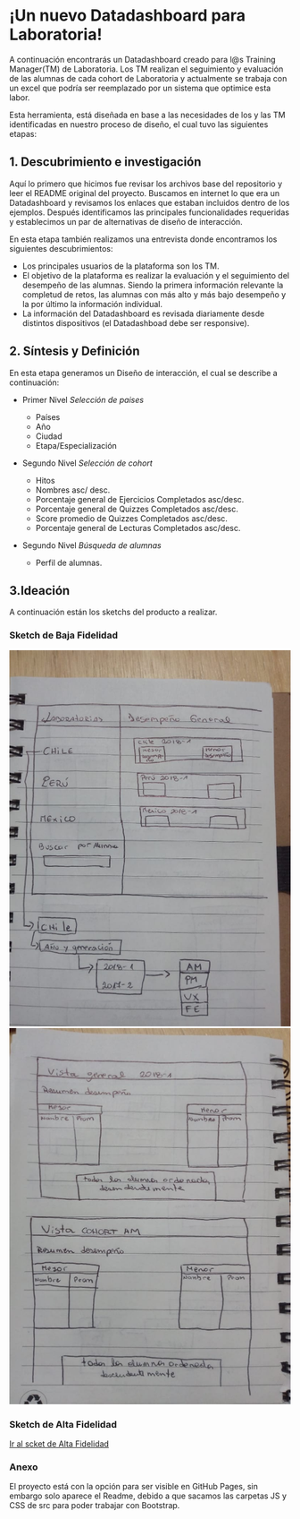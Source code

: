 # ¡Un nuevo Datadashboard para Laboratoria!

A continuación encontrarás un Datadashboard creado para l@s Training Manager(TM) de Laboratoria. Los TM realizan el seguimiento y evaluación de las alumnas de cada cohort de Laboratoria y actualmente se trabaja con un excel que podría ser reemplazado por un sistema que optimice esta labor.

Esta herramienta, está diseñada en base a las necesidades de los y las TM identificadas en nuestro proceso de diseño, el cual tuvo las siguientes etapas:

## 1. Descubrimiento e investigación

Aquí lo primero que hicimos fue revisar los archivos base del repositorio y leer el README original del proyecto. Buscamos en internet lo que era un Datadashboard y revisamos los enlaces que estaban incluidos dentro de los ejemplos. Después identificamos las principales funcionalidades requeridas y establecimos un par de alternativas de diseño de interacción.

En esta etapa también realizamos una entrevista donde encontramos los siguientes descubrimientos:

* Los principales usuarios de la plataforma son los TM.
* El objetivo de la plataforma es realizar la evaluación y el seguimiento del desempeño de las alumnas. Siendo la primera información relevante la completud de retos, las alumnas con más alto y más bajo desempeño y la por último la información individual.
* La información del Datadashboard es revisada diariamente desde distintos dispositivos (el Datadashboad debe ser responsive).

## 2. Síntesis y Definición
En esta etapa generamos un Diseño de interacción, el cual se describe a continuación:

- Primer Nivel *Selección de paises*
  + Países
  + Año
  + Ciudad 
  + Etapa/Especialización

- Segundo Nivel *Selección de cohort*
  + Hitos
  + Nombres asc/ desc.
  + Porcentaje general de Ejercicios Completados asc/desc.
  + Porcentaje general de Quizzes Completados asc/desc.
  + Score promedio de Quizzes Completados asc/desc.
  + Porcentaje general de Lecturas Completados asc/desc.

- Segundo Nivel *Búsqueda de alumnas*
  + Perfil de alumnas.

## 3.Ideación
A continuación están los sketchs del producto a realizar.

### Sketch de Baja Fidelidad
<img src="/img/sketch baja fidelidad.jpeg" alt="Sketch de Baja Fidelidad"/>
<img src="/img/sketch baja fidelidad 1.jpeg" alt="Sketch de Baja Fidelidad"/>


### Sketch de Alta Fidelidad
[Ir al scket de Alta Fidelidad](https://www.figma.com/proto/bd2lDczPiNs1tU7hO6y08zme/General?scaling=contain&node-id=34%3A146) 


### Anexo
El proyecto está con la opción para ser visible en GitHub Pages, sin embargo solo aparece el Readme, debido a que sacamos las carpetas JS y CSS de src para poder trabajar con Bootstrap.